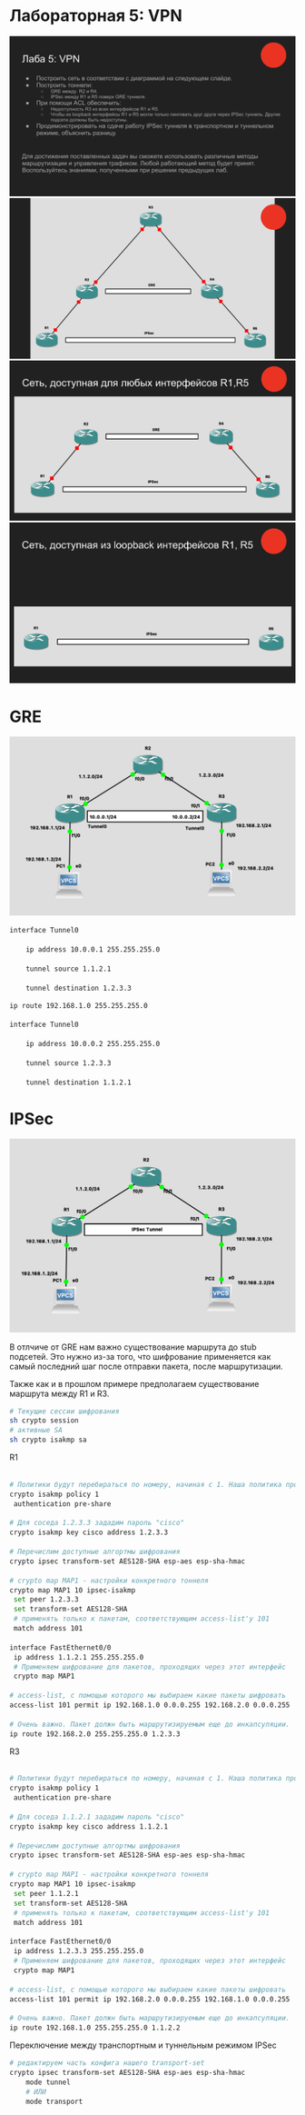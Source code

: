 # Лабораторная 5: VPN

![Alt text](image-0.png)
![Alt text](image-1.png)
![Alt text](image-2.png)
![Alt text](image-3.png)

# GRE

![Alt text](image-4.png)
```sh
interface Tunnel0

    ip address 10.0.0.1 255.255.255.0

    tunnel source 1.1.2.1

    tunnel destination 1.2.3.3
```


```sh
ip route 192.168.1.0 255.255.255.0

interface Tunnel0

    ip address 10.0.0.2 255.255.255.0

    tunnel source 1.2.3.3

    tunnel destination 1.1.2.1
```



# IPSec

![Alt text](image-5.png)

В отлчиче от GRE нам важно существование маршрута до stub подсетей. Это нужно из-за того, что шифрование применяется как самый последний шаг после отправки пакета, после маршрутизации.

Также как и в прошлом примере предполагаем существование маршрута между R1 и R3.
```sh
# Текущие сессии шифрования
sh crypto session
# активные SA
sh crypto isakmp sa
```

R1
```sh

# Политики будут перебираться по номеру, начиная с 1. Наша политика простая: просто использовать пароль
crypto isakmp policy 1
 authentication pre-share

# Для соседа 1.2.3.3 зададим пароль "cisco"
crypto isakmp key cisco address 1.2.3.3

# Перечислим доступные алгортмы шифрования
crypto ipsec transform-set AES128-SHA esp-aes esp-sha-hmac

# crypto map MAP1 - настройки конкретного тоннеля
crypto map MAP1 10 ipsec-isakmp
 set peer 1.2.3.3
 set transform-set AES128-SHA
 # применять только к пакетам, соответствующим access-list'у 101
 match address 101

interface FastEthernet0/0
 ip address 1.1.2.1 255.255.255.0
 # Применяем шифрование для пакетов, проходящих через этот интерфейс
 crypto map MAP1

# access-list, с помощью которого мы выбираем какие пакеты шифровать
access-list 101 permit ip 192.168.1.0 0.0.0.255 192.168.2.0 0.0.0.255

# Очень важно. Пакет должн быть маршрутизируемым еще до инкапсуляции.
ip route 192.168.2.0 255.255.255.0 1.2.3.3

```

R3
```sh

# Политики будут перебираться по номеру, начиная с 1. Наша политика простая: просто использовать пароль
crypto isakmp policy 1
 authentication pre-share

# Для соседа 1.1.2.1 зададим пароль "cisco"
crypto isakmp key cisco address 1.1.2.1

# Перечислим доступные алгортмы шифрования
crypto ipsec transform-set AES128-SHA esp-aes esp-sha-hmac

# crypto map MAP1 - настройки конкретного тоннеля
crypto map MAP1 10 ipsec-isakmp
 set peer 1.1.2.1
 set transform-set AES128-SHA
 # применять только к пакетам, соответствующим access-list'у 101
 match address 101

interface FastEthernet0/0
 ip address 1.2.3.3 255.255.255.0
 # Применяем шифрование для пакетов, проходящих через этот интерфейс
 crypto map MAP1

# access-list, с помощью которого мы выбираем какие пакеты шифровать
access-list 101 permit ip 192.168.2.0 0.0.0.255 192.168.1.0 0.0.0.255

# Очень важно. Пакет должн быть маршрутизируемым еще до инкапсуляции.
ip route 192.168.1.0 255.255.255.0 1.1.2.2

```

Переключение между транспортным и туннельным режимом IPSec
```sh
# редактируем часть конфига нашего transport-set
crypto ipsec transform-set AES128-SHA esp-aes esp-sha-hmac
    mode tunnel
    # ИЛИ
    mode transport
```
